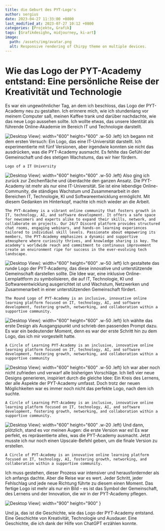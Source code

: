 ```yaml
---
title: die Geburt des PYT-Logo's
author: sergius
date: 2023-04-27 11:33:00 +0800
last_modified_at: 2023-07-27 10:12 +0800
categories: [Projekte, Grafik]
tags: [Grafikdesighn, midjourney, ki-art]
image:
  path: /assets/img/avatar.png
  alt: Responsive rendering of Chirpy theme on multiple devices.
---
```


# Wie das Logo der PYT-Academy entstand: Eine persönliche Reise der Kreativität und Technologie

Es war ein ungewöhnlicher Tag, an dem ich beschloss, das Logo der PYT-Academy neu zu gestalten. Ich erinnere mich, wie ich stundenlang vor meinem Computer saß, meinen Kaffee trank und darüber nachdachte, wie das neue Logo aussehen sollte. Ich wollte etwas, das unsere Identität als führende Online-Akademie im Bereich IT und Technologie darstellt.

![Desktop View](/assets/pyt/PYT-Logoentwurf-1.png){: width="600" height="600" .w-50 .left}
Ich begann mit dem ersten Versuch: Ein Logo, das eine IT-Universität darstellt. Ich experimentierte mit fünf Versionen, aber irgendwie konnten sie nicht das ausdrücken, was die PYT-Academy ausmacht. Es fehlte das Gefühl der Gemeinschaft und des stetigen Wachstums, das wir hier fördern.

```
Logo of a IT University
```

![Desktop View](/assets/pyt/PYT-Logoentwurf-2.png){: width="600" height="600" .w-50 .left}
Also ging ich zurück zur Zeichenfläche und überdachte den ganzen Ansatz. Die PYT-Academy ist mehr als nur eine IT-Universität. Sie ist eine lebendige Online-Community, die ständiges Wachstum und Zusammenarbeit in den Bereichen IT, Technologie, KI und Softwareentwicklung ermöglicht. Mit diesem Gedanken im Hinterkopf, machte ich mich wieder an die Arbeit.

```
The PYT-Academy is a vibrant online community that fosters growth in IT, technology, AI, and software development. It offers a safe space for newcomers and experts alike to expand their skills, network, and collaborate on projects. Our 24/7 Discord platform provides structured chat rooms, engaging webinars, and hands-on learning experiences tailored to individual skill levels. Passionate about empowering its members, the PYT-Academy emphasizes a dynamic and supportive atmosphere where curiosity thrives, and knowledge sharing is key. The academy's worldwide reach and commitment to continuous improvement create an environment ripe for success in the ever-evolving tech landscape.
```

![Desktop View](/assets/pyt/PYT-Logoentwurf-3.png){: width="600" height="600" .w-50 .left}
Ich gestaltete das runde Logo der PYT-Academy, das diese innovative und unterstützende Gemeinschaft darstellen sollte. Die Idee war, eine inklusive Online-Lernplattform zu symbolisieren, die auf IT, Technologie, KI und Softwareentwicklung ausgerichtet ist und Wachstum, Netzwerken und Zusammenarbeit in einer unterstützenden Gemeinschaft fördert.

```
The Round Logo of PYT-Academy is an inclusive, innovative online learning platform focused on IT, technology, AI, and software development, fostering growth, networking, and collaboration within a supportive community.
```

![Desktop View](/assets/pyt/PYT-Logoentwurf-4.png){: width="600" height="600" .w-50 .left}
Ich wählte das erste Design als Ausgangspunkt und schrieb den passenden Prompt dazu. Es war ein bedeutender Moment, denn es war der erste Schritt hin zu dem Logo, das ich mir vorgestellt hatte.

```
A Circle of Learning PYT-Academy is an inclusive, innovative online learning platform focused on IT, technology, AI, and software development, fostering growth, networking, and collaboration within a supportive community
```

![Desktop View](/assets/pyt/PYT-Logoentwurf-5.png){: width="600" height="600" .w-50 .left}
Ich war aber noch nicht zufrieden und verwarf alle bisherigen Vorschläge. Ich ließ vier neue Designs generieren, inspiriert durch die gleiche Idee: Ein Kreis des Lernens, der alle Aspekte der PYT-Academy umfasst. Doch trotz der neuen Möglichkeiten war es immer noch nicht das perfekte Logo, nach dem ich suchte.

```
A Circle of Learning PYT-Academy is an inclusive, innovative online learning platform focused on IT, technology, AI, and software development, fostering growth, networking, and collaboration within a supportive community.
```

![Desktop View](/assets/pyt/PYT-Logoentwurf-6.png){: width="600" height="600" .w-20 .left}
Und dann, plötzlich, stand es vor meinen Augen: die erste Version war es! Es war perfekt, es repräsentierte alles, was die PYT-Academy ausmacht. Jetzt musste ich nur noch einen Upscale-Befehl geben, um die finale Version zu erstellen.

```
A Circle of PYT-Academy is an innovative online learning platform focused on IT, technology, AI, fostering growth, networking, and collaboration within a supportive community.
```

Ich muss gestehen, dieser Prozess war intensiver und herausfordernder als ich anfangs dachte. Aber die Reise war es wert. Jeder Schritt, jeder Fehlschlag und jede neue Richtung führte zu diesem einen Moment. Das fertige Logo ist mehr als nur ein Bild – es ist das Symbol der Gemeinschaft, des Lernens und der Innovation, die wir in der PYT-Academy pflegen.

![Desktop View](/assets/img/avatar.png){: width="900" height="900" }

Und ja, das ist die Geschichte, wie das Logo der PYT-Academy entstand. Eine Geschichte von Kreativität, Technologie und Ausdauer. Eine Geschichte, die ich dank der Hilfe von ChatGPT erzählen konnte.